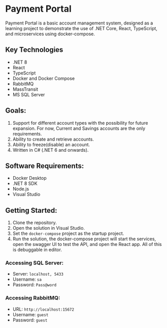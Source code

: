# Payment Portal
Payment Portal is a basic account management system, designed as a learning project to demonstrate the use of .NET Core, React, TypeScript, and microservices using docker-compose.

## Key Technologies
- .NET 8
- React
- TypeScript
- Docker and Docker Compose
- RabbitMQ
- MassTransit
- MS SQL Server

## Goals:
  1. Support for different account types with the possibility for future expansion. For now, Current and Savings accounts are the only requirements.
  2. Ability to create and retrieve accounts.
  3. Ability to freeze(disable) an account.
  4. Written in C# (.NET 6 and onwards).

## Software Requirements:
- Docker Desktop
- .NET 8 SDK
- Node.js
- Visual Studio

## Getting Started:
1. Clone the repository.
2. Open the solution in Visual Studio.
3. Set the `docker-compose` project as the startup project.
4. Run the solution, the docker-compose project will start the services, open the swagger UI to test the API, and open the React app. All of this is debuggable in editor.

### Accessing SQL Server:
- Server: `localhost, 5433`
- Username: `sa`
- Password: `Pass@word`

### Accessing RabbitMQ:
- URL: `http://localhost:15672`
- Username: `guest`
- Password: `guest`
